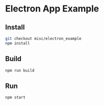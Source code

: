 # Electron App Example

## Install
```bash
git checkout misc/electron_example
npm install
```

## Build
```bash
npm run build
```

## Run
```bash
npm start
```
